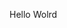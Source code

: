 Hello Wolrd




















































































































































































































































































































































































































































































































































